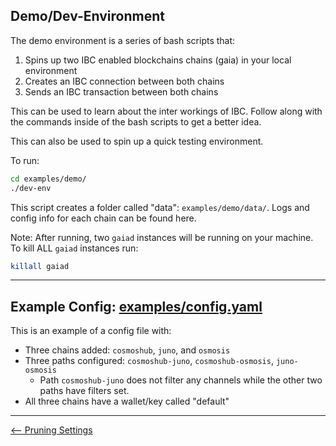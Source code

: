 ## Demo/Dev-Environment

The demo environment is a series of bash scripts that:

1) Spins up two IBC enabled blockchains chains (gaia) in your local environment
2) Creates an IBC connection between both chains
3) Sends an IBC transaction between both chains

This can be used to learn about the inter workings of IBC. Follow along with the commands inside of the bash scripts to get a better idea.

This can also be used to spin up a quick testing environment.

To run:

```bash
cd examples/demo/
./dev-env
```

This script creates a folder called "data": `examples/demo/data/`.
Logs and config info for each chain can be found here.


Note: After running, two `gaiad` instances will be running on your machine.
To kill ALL `gaiad` instances run:
```bash
killall gaiad
```

---

## Example Config: [examples/config.yaml](./config_EXAMPLE.yaml)

This is an example of a config file with:

- Three chains added: `cosmoshub`, `juno`, and `osmosis`
- Three paths configured: `cosmoshub-juno`, `cosmoshub-osmosis`, `juno-osmosis`
    - Path `cosmoshub-juno` does not filter any channels while the other two paths have filters set.
- All three chains have a wallet/key called "default"

---

[<-- Pruning Settings](../docs/node_pruning.md)